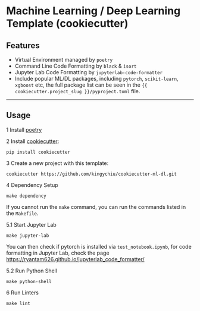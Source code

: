 
# Machine Learning / Deep Learning Template (cookiecutter)


## Features
- Virtual Environment managed by `poetry`
- Command Line Code Formatting by  `black` & `isort`
- Jupyter Lab Code Formatting by `jupyterlab-code-formatter`
- Include popular ML/DL packages, including `pytorch`, `scikit-learn`, `xgboost` etc, the
  full package list can be seen in the `{{ cookiecutter.project_slug }}/pyproject.toml` file.

---

## Usage

1 Install [poetry](https://python-poetry.org/docs/#installation)

2 Install [cookiecutter](https://cookiecutter.readthedocs.io/en/stable/installation.html): 

```pip install cookiecutter```

3 Create a new project with this template:

```cookiecutter https://github.com/kingychiu/cookiecutter-ml-dl.git```

4 Dependency Setup

```make dependency```

If you cannot run the `make` command, you can run the commands listed in the `Makefile`.

5.1 Start Jupyter Lab

```make jupyter-lab```

You can then check if pytorch is installed via `test_notebook.ipynb`, for code formatting in Jupyter Lab, check the page https://ryantam626.github.io/jupyterlab_code_formatter/

5.2 Run Python Shell

```make python-shell```

6 Run Linters

```make lint```